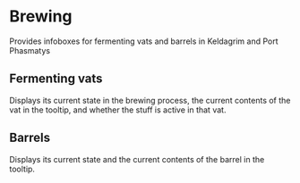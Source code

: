 # Brewing
Provides infoboxes for fermenting vats and barrels in Keldagrim and Port Phasmatys

## Fermenting vats
Displays its current state in the brewing process, the current contents of the vat in the tooltip, and whether the stuff is active in that vat.

## Barrels
Displays its current state and the current contents of the barrel in the tooltip.

